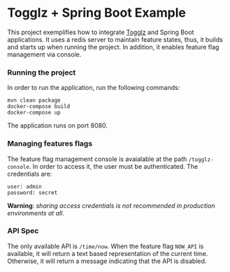 # Togglz + Spring Boot Example
This project exemplifies how to integrate [Togglz](https://www.togglz.org/) and Spring Boot applications. It uses a redis server to maintain feature states, thus, it builds and starts up when running the project. In addition, it enables feature flag management via console.
### Running the project
In order to run the application, run the following commands:
```
mvn clean package
docker-compose build
docker-compose up
```
The application runs on port 8080.
### Managing features flags
The feature flag management console is avaialable at the path `/togglz-console`. In order to access it, the user must be authenticated. The credentials are:
```
user: admin
password: secret
```
**Warning**: *sharing access credentials is not recommended in production environments at all*.
### API Spec
The only available API is `/time/now`. When the feature flag `NOW_API` is available, it will return a text based representation of the current time. Otherwise, it will return a message indicating that the API is disabled.
